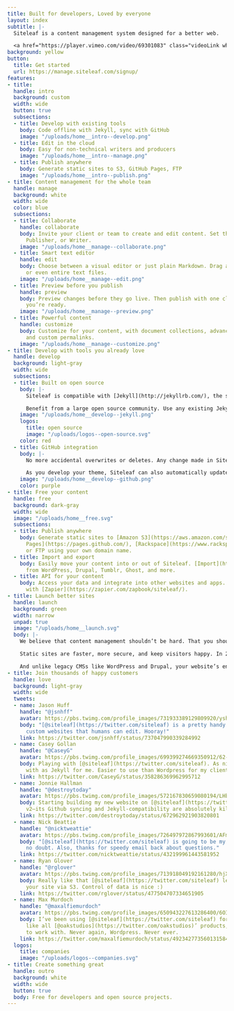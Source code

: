 ```yaml
---
title: Built for developers, Loved by everyone
layout: index
subtitle: |-
  Siteleaf is a content management system designed for a better web.

  <a href="https://player.vimeo.com/video/69301083" class="videoLink white"><svg class="icon icon--play white" x="0px" y="0px" viewBox="0 0 24 24" xml:space="preserve"><g><path d="M21.3,12c0,5.1-4.2,9.3-9.3,9.3S2.7,17.1,2.7,12S6.9,2.7,12,2.7S21.3,6.9,21.3,12z M20,12c0-4.4-3.6-8-8-8s-8,3.6-8,8 s3.6,8,8,8S20,16.4,20,12z M9.3,8l7.3,4l-7.3,4V8z M10.7,13.7l3.2-1.7l-3.2-1.7V13.7z"/></g></svg>Watch the intro</a>
background: yellow
button:
  title: Get started
  url: https://manage.siteleaf.com/signup/
features:
- title: 
  handle: intro
  background: custom
  width: wide
  button: true
  subsections:
  - title: Develop with existing tools
    body: Code offline with Jekyll, sync with GitHub
    image: "/uploads/home__intro--develop.png"
  - title: Edit in the cloud
    body: Easy for non-technical writers and producers
    image: "/uploads/home__intro--manage.png"
  - title: Publish anywhere
    body: Generate static sites to S3, GitHub Pages, FTP
    image: "/uploads/home__intro--publish.png"
- title: Content management for the whole team
  handle: manage
  background: white
  width: wide
  color: blue
  subsections:
  - title: Collaborate
    handle: collaborate
    body: Invite your client or team to create and edit content. Set them as Admin,
      Publisher, or Writer.
    image: "/uploads/home__manage--collaborate.png"
  - title: Smart text editor
    handle: edit
    body: Choose between a visual editor or just plain Markdown. Drag and drop images
      or even entire text files.
    image: "/uploads/home__manage--edit.png"
  - title: Preview before you publish
    handle: preview
    body: Preview changes before they go live. Then publish with one click whenever
      you’re ready.
    image: "/uploads/home__manage--preview.png"
  - title: Powerful content
    handle: customize
    body: Customize for your content, with document collections, advanced metadata,
      and custom permalinks.
    image: "/uploads/home__manage--customize.png"
- title: Develop with tools you already love
  handle: develop
  background: light-gray
  width: wide
  subsections:
  - title: Built on open source
    body: |-
      Siteleaf is compatible with [Jekyll](http://jekyllrb.com/), the static site generator for over half a million websites running on GitHub Pages.

      Benefit from a large open source community. Use any existing Jekyll theme, or write your own using [Liquid](https://shopify.github.io/liquid/), [Sass](http://sass-lang.com/), and [CoffeeScript](http://coffeescript.org/). Develop locally and even offline.
    image: "/uploads/home__develop--jekyll.png"
    logos:
      title: open source
      image: "/uploads/logos--open-source.svg"
    color: red
  - title: GitHub integration
    body: |-
      No more accidental overwrites or deletes. Any change made in Siteleaf can be synced to [GitHub](https://github.com/), where you can see a log of edits and roll back to any state, giving you a time machine for your content.

      As you develop your theme, Siteleaf can also automatically update to reflect your GitHub commits. Fits right into your existing workflow.
    image: "/uploads/home__develop--github.png"
    color: purple
- title: Free your content
  handle: free
  background: dark-gray
  width: wide
  image: "/uploads/home__free.svg"
  subsections:
  - title: Publish anywhere
    body: Generate static sites to [Amazon S3](https://aws.amazon.com/s3/), [GitHub
      Pages](https://pages.github.com/), [Rackspace](https://www.rackspace.com/),
      or FTP using your own domain name.
  - title: Import and export
    body: Easily move your content into or out of Siteleaf. [Import](http://import.jekyllrb.com/)
      from WordPress, Drupal, Tumblr, Ghost, and more.
  - title: API for your content
    body: Access your data and integrate into other websites and apps. Automate tasks
      with [Zapier](https://zapier.com/zapbook/siteleaf/).
- title: Launch better sites
  handle: launch
  background: green
  width: narrow
  unpad: true
  image: "/uploads/home__launch.svg"
  body: |-
    We believe that content management shouldn’t be hard. That you should be able to host your website wherever you want. That websites should be able to outlive their CMS. Our tools should be simplified, but never dumbed down.

    Static sites are faster, more secure, and keep visitors happy. In 2009, Amazon demonstrated that [every 100 milliseconds of latency resulted in a 1% loss in sales](http://www.fastcompany.com/1825005/how-one-second-could-cost-amazon-16-billion-sales).

    And unlike legacy CMSs like WordPress and Drupal, your website’s entire source code and content are completely portable, so you won’t be locked into a particular service. An Open Web is a better web.
- title: Join thousands of happy customers
  handle: love
  background: light-gray
  width: wide
  tweets:
  - name: Jason Huff
    handle: "@jsnhff"
    avatar: https://pbs.twimg.com/profile_images/731933389129809920/yshfSBTD_bigger.jpg
    body: "[@siteleaf](https://twitter.com/siteleaf) is a pretty handy tool for making
      custom websites that humans can edit. Hooray!"
    link: https://twitter.com/jsnhff/status/737047990339284992
  - name: Casey Gollan
    handle: "@CaseyG"
    avatar: https://pbs.twimg.com/profile_images/699399274669350912/62-rUSw-_bigger.jpg
    body: Playing with [@siteleaf](https://twitter.com/siteleaf). As nimble to build
      with as Jekyll for me. Easier to use than Wordpress for my client.
    link: https://twitter.com/CaseyG/status/358286369962995712
  - name: Jonnie Hallman
    handle: "@destroytoday"
    avatar: https://pbs.twimg.com/profile_images/572167830659080194/LHbfvECN_bigger.jpeg
    body: Starting building my new website on [@siteleaf](https://twitter.com/siteleaf)
      v2—its Github syncing and Jekyll-compatibility are absolutely killer.
    link: https://twitter.com/destroytoday/status/672962921903820801
  - name: Nick Beattie
    handle: "@nicktweattie"
    avatar: https://pbs.twimg.com/profile_images/726497972867993601/AFm_QUPQ_bigger.jpg
    body: "[@siteleaf](https://twitter.com/siteleaf) is going to be my CMS of choice,
      no doubt. Also, thanks for speedy email back about questions."
    link: https://twitter.com/nicktweattie/status/432199961443581952
  - name: Ryan Glover
    handle: "@rglover"
    avatar: https://pbs.twimg.com/profile_images/713918049192161280/hjXxZdva_bigger.jpg
    body: Really like that [@siteleaf](https://twitter.com/siteleaf) let's you host
      your site via S3. Control of data is nice :)
    link: https://twitter.com/rglover/status/477504707334651905
  - name: Max Murdoch
    handle: "@maxalfiemurdoch"
    avatar: https://pbs.twimg.com/profile_images/650943227613286400/6OIjh7RJ_bigger.jpg
    body: I’ve been using [@siteleaf](https://twitter.com/siteleaf) for 30 mins and,
      like all [@oakstudios](https://twitter.com/oakstudios)’ products, it’s a dream
      to work with. Never again, Wordpress. Never ever.
    link: https://twitter.com/maxalfiemurdoch/status/492342773560131584
  logos:
    title: companies
    image: "/uploads/logos--companies.svg"
- title: Create something great
  handle: outro
  background: white
  width: wide
  button: true
  body: Free for developers and open source projects.
---
```


